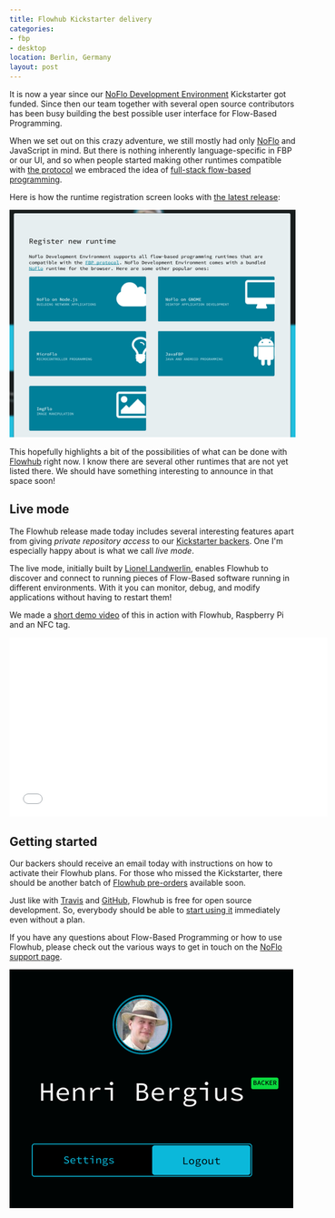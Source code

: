 ```yaml
---
title: Flowhub Kickstarter delivery
categories:
- fbp
- desktop
location: Berlin, Germany
layout: post
---
```

It is now a year since our [NoFlo Development Environment](http://www.kickstarter.com/projects/noflo/noflo-development-environment) Kickstarter got funded. Since then our team together with several open source contributors has been busy building the best possible user interface for Flow-Based Programming.

When we set out on this crazy adventure, we still mostly had only [NoFlo](http://noflojs.org/) and JavaScript in mind. But there is nothing inherently language-specific in FBP or our UI, and so when people started making other runtimes compatible with [the protocol](http://noflojs.org/documentation/protocol/) we embraced the idea of [full-stack flow-based programming](http://bergie.iki.fi/blog/full-stack-fbp/).

Here is how the runtime registration screen looks with [the latest release](https://www.kickstarter.com/projects/noflo/noflo-development-environment/posts/985898):

[![Flowhub Runtime Registration](/files/flowhub-runtime-registration-small.png)](/files/flowhub-runtime-registration.png)

This hopefully highlights a bit of the possibilities of what can be done with [Flowhub](http://flowhub.io/) right now. I know there are several other runtimes that are not yet listed there. We should have something interesting to announce in that space soon!

## Live mode

The Flowhub release made today includes several interesting features apart from giving *private repository access* to our [Kickstarter backers](http://noflojs.org/kickstarter/). One I'm especially happy about is what we call *live mode*.

The live mode, initially built by [Lionel Landwerlin](https://github.com/djdeath), enables Flowhub to discover and connect to running pieces of Flow-Based software running in different environments. With it you can monitor, debug, and modify applications without having to restart them!

We made a [short demo video](http://youtu.be/EdgeSDFd9p0) of this in action with Flowhub, Raspberry Pi and an NFC tag.

<iframe width="560" height="315" src="//www.youtube.com/embed/EdgeSDFd9p0" frameborder="0" allowfullscreen></iframe>

## Getting started

Our backers should receive an email today with instructions on how to activate their Flowhub plans. For those who missed the Kickstarter, there should be another batch of [Flowhub pre-orders](http://flowhub.io/preorder/) available soon.

Just like with [Travis](https://travis-ci.org/) and [GitHub](https://github.com/), Flowhub is free for open source development. So, everybody should be able to [start using it](http://flowhub.io/#app-scope) immediately even without a plan.

If you have any questions about Flow-Based Programming or how to use Flowhub, please check out the various ways to get in touch on the [NoFlo support page](http://noflojs.org/support/).

[![Kickstarter Backer badge](/files/flowhub-backer-badge-small.png)](/files/flowhub-backer-badge.png)

